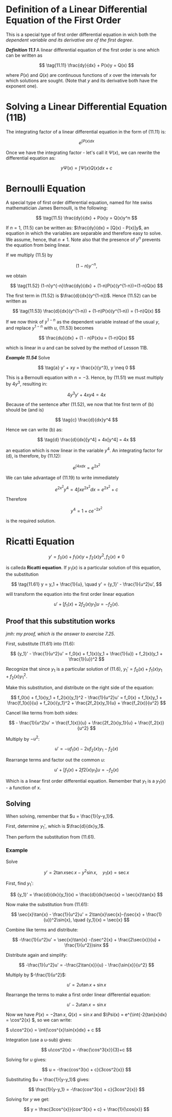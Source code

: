 # Definition of a Linear Differential Equation of the First Order

This is a special type of first order differential equation in wich both the *dependent variable and its derivative are of the first degree*.

***Definition 11.1***
A linear differential equation of the first order is one which can be written as

$$ \tag{11.11} \frac{dy}{dx} + P(x)y = Q(x) $$

where $P(x)$ and $Q(x)$ are continuous functions of $x$ over the intervals for which solutions are sought. (Note that $y$ and its derivative both have the exponent one).

# Solving a Linear Differential Equation (11B)

The integrating factor of a linear differential equation in the form of (11.11) is:

$$ \tag{11.12} e^{\int P(x)dx} $$

Once we have the integrating factor - let's call it $\Psi(x)$, we can rewrite the differential equation as:

$$ \tag{11.21} y\Psi(x) = \int\Psi(x)Q(x)dx + c $$

# Bernoulli Equation
A special type of first order differential equation, named for hte swiss mathematician James Bernoulli, is the following:

$$ \tag{11.5} \frac{dy}{dx} + P(x)y = Q(x)y^n $$

If $n = 1$, (11.5) can be written as: $\frac{dy}{dx} = [Q(x) - P(x)]y$, an equation in which the variables are separable and therefore easy to solve. We assume, hence, that $n \neq 1$. Note also that the presence of $y^n$ prevents the equation from being linear.

If we multiply (11.5) by

$$ \tag{11.51} (1-n)y^{-n},$$

we obtain

$$ \tag{11.52} (1-n)y^{-n}\frac{dy}{dx} + (1-n)P(x)(y^{1-n})=(1-n)Q(x) $$

The first term in (11.52) is $\frac{d}{dx}(y^{1-n})$. Hence (11.52) can be written as

$$ \tag{11.53} \frac{d}{dx}(y^{1-n}) + (1-n)P(x)(y^{1-n}) = (1-n)Q(x) $$

If we now think of $y^{1-n}$ as the dependent variable instead of the usual $y$, and replace $y^{1-n}$ with $u$, (11.53) becomes

$$ \frac{du}{dx} + (1 - n)P(x)u = (1-n)Q(x) $$

which is linear in $u$ and can be solved by the method of Lesson 11B.

***Example 11.54***
Solve

$$ \tag{a} y' + xy = \frac{x}{y^3}, y \neq 0 $$

This is a Bernoulli equation with $n = -3$. Hence, by (11.51) we must multiply by $4y^3$, resulting in:

$$ \tag{b} 4y^3y' + 4xy4 = 4x $$

Because of the sentence after (11.52), we now that hte first term of (b) should be (and is)

$$ \tag{c} \frac{d}{dx}y^4 $$

Hence we can write (b) as:

$$ \tag{d} \frac{d}{dx}[y^4] + 4x[y^4] = 4x $$

an equation which is now linear in the variable $y^4$. An integrating factor for (d), is therefore, by (11.12):

$$ \tag{e} e^{\int 4xdx} = e^{2x^2} $$

We can take advantage of (11.19) to write immediately

$$ \tag{f} e^{2x^2}y^4 = 4 \int xe^{2x^2}dx = e^{2x^2} + c $$

Therefore

$$ \tag{g} y^4 = 1 + ce^{-2x^2} $$

is the required solution.

# Ricatti Equation

$$ \tag{11.6} y' = f_0(x) + f_1(x)y + f_2(x)y^2, f_2(x) \neq 0 $$

is calleda **Ricatti equation**. If $y_1(x)$ is a particular solution of this equation, the substitution

$$ \tag{11.61} y = y_1 + \frac{1}{u}, \quad y' = {y_1}' - \frac{1}{u^2}u', $$

will transform the equation into the first order linear equation

$$ \tag{11.62} u' + [f_1(x) + 2f_2(x)y_1]u = -f_2(x). $$

## Proof that this substitution works

*jmh: my proof, which is the answer to exercise 7.25*.

First, substitute (11.61) into (11.6):

$$ {y_1}' - \frac{1}{u^2}u' = f_0(x) + f_1(x)(y_1 + \frac{1}{u}) + f_2(x)(y_1 + \frac{1}{u})^2 $$

Recognize that since $y_1$ is a particular solution of (11.6), ${y_1}' = f_0(x) + f_1(x)y_1 + f_2(x){y_1}^2$.

Make this substitution, and distribute on the right side of the equation:

$$ f_0(x) + f_1(x)y_1 + f_2(x){y_1}^2 - \frac{1}{u^2}u' = f_0(x) + f_1(x)y_1 + \frac{f_1(x)}{u} + f_2(x){y_1}^2 + \frac{2f_2(x)y_1}{u} + \frac{f_2(x)}{u^2} $$

Cancel like terms from both sides:

$$ - \frac{1}{u^2}u' = \frac{f_1(x)}{u} + \frac{2f_2(x)y_1}{u} + \frac{f_2(x)}{u^2} $$

Multiply by $-u^2$:

$$ u' = -uf_1(x)-2uf_2(x)y_1 - f_2(x) $$

Rearrange terms and factor out the common $u$:

$$ u' + [f_1(x) + 2f2(x)y_1]u = -f_2(x) $$

Which is a linear first order differential equation. Remember that $y_1$ is a $y_1(x)$ - a function of x.

## Solving

When solving, remember that $u = \frac{1}{y-y_1}$.

First, determine ${y_1}'$, which is $\frac{d}{dx}y_1$.

Then perform the substitution from (11.61).

### Example

Solve

$$ y' = 2\tan{x}\sec{x}-y^2\sin{x}, \quad {y_1}(x) = \sec{x} $$

First, find ${y_1}'$:

$$ {y_1}' = \frac{d}{dx}{y_1}(x) = \frac{d}{dx}\sec{x} = \sec{x}\tan{x} $$

Now make the substitution from (11.61):

$$ \sec{x}\tan{x} - \frac{1}{u^2}u' = 2\tan{x}\sec{x}-(\sec{x} + \frac{1}{u})^2\sin{x}, \quad {y_1}(x) = \sec{x} $$

Combine like terms and distribute:

$$ -\frac{1}{u^2}u' = \sec{x}\tan{x} -(\sec^2{x} + \frac{2\sec{x}}{u} + \frac{1}{u^2})sinx $$

Distribute again and simplify:

$$ -\frac{1}{u^2}u' = -\frac{2\tan{x}}{u} - \frac{\sin{x}}{u^2} $$

Multiply by $-\frac{1}{u^2}$:

$$ u' = 2u\tan{x} + \sin{x} $$

Rearrange the terms to make a first order linear differential equation:

$$ u' - 2u\tan{x} = \sin{x} $$

Now we have $P(x) = -2\tan{x}$, $Q(x) = \sin{x}$ and $\Psi(x) = e^{\int{-2\{tan}x}dx} = \cos^2{x} $, so we can write:

$ u\cos^2{x} = \int{\cos^{x}\sin{x}dx} + c $$

Integration (use a u-sub) gives:

$$ u\cos^2{x} = -\frac{\cos^3{x}}{3}+c $$

Solving for $u$ gives:

$$ u = -\frac{cos^3(x) + c}{3cos^2{x}} $$

Substituting $u = \frac{1}{y-y_1}$ gives:

$$ \frac{1}{y-y_1} = -\frac{cos^3(x) + c}{3cos^2{x}} $$

Solving for $y$ we get:

$$ y = \frac{3cos^{x}}{cos^3{x} + c} + \frac{1}{\cos{x}} $$

